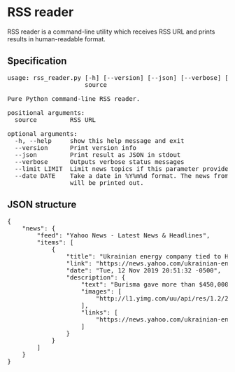 # RSS reader

RSS reader is a command-line utility which receives RSS URL and prints results in human-readable format.

## Specification
<pre>
usage: rss_reader.py [-h] [--version] [--json] [--verbose] [--limit LIMIT]
                     source

Pure Python command-line RSS reader.

positional arguments:
  source         RSS URL

optional arguments:
  -h, --help     show this help message and exit
  --version      Print version info
  --json         Print result as JSON in stdout
  --verbose      Outputs verbose status messages
  --limit LIMIT  Limit news topics if this parameter provided
  --date DATE    Take a date in %Y%m%d format. The news from the specified day
                 will be printed out.
</pre>

## JSON structure
<pre>
{
    "news": {
        "feed": "Yahoo News - Latest News & Headlines",
        "items": [
            {
                "title": "Ukrainian energy company tied to Hunter Biden supported American think tank, paid for trips",
                "link": "https://news.yahoo.com/ukrainian-energy-company-tied-to-hunter-biden-supported-american-think-tank-paid-for-trips-015132322.html",
                "date": "Tue, 12 Nov 2019 20:51:32 -0500",
                "description": {
                    "text": "Burisma gave more than $450,000 to the Atlantic Council, a prominent Washington think tank.",
                    "images": [
                        "http://l1.yimg.com/uu/api/res/1.2/2Q92DOIaZFmDeg0l9DbhAg--/YXBwaWQ9eXRhY2h5b247aD04Njt3PTEzMDs-/https://media-mbst-pub-ue1.s3.amazonaws.com/creatr-images/2019-11/42dec8d0-05a9-11ea-adcf-9417cbbb4d35"
                    ],
                    "links": [
                        "https://news.yahoo.com/ukrainian-energy-company-tied-to-hunter-biden-supported-american-think-tank-paid-for-trips-015132322.html"
                    ]
                }
            }
        ]
    }
}
</pre>
